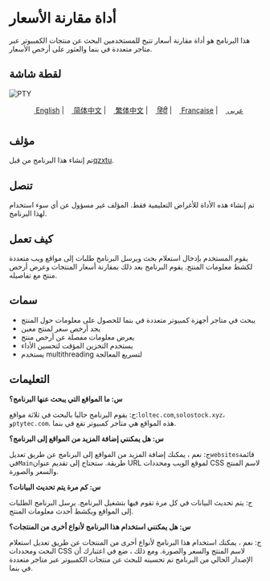 # أداة مقارنة الأسعار

هذا البرنامج هو أداة مقارنة أسعار تتيح للمستخدمين البحث عن منتجات الكمبيوتر عبر متاجر متعددة في بنما والعثور على أرخص الأسعار.

## لقطة شاشة

![PTY](https://cdn.discordapp.com/attachments/1008195045960204348/1104240493560348793/PTY.png)

<div align="left">
    <p align="center">
      <a href="README.md"><img src="https://flagsapi.com/US/flat/32.png" height="11"> English</a>
      |
      <a href="README.zh-CN.md"><img src="https://flagsapi.com/CN/flat/32.png" height="11"> 简体中文</a>
      |
      <a href="README.zh-TW.md"><img src="https://flagsapi.com/TW/flat/32.png" height="11"> 繁体中文</a>
      |
      <a href="README.hi.md"><img src="https://flagsapi.com/IN/flat/32.png" height="11"> हिंदी</a>
      |
      <a href="README.fr.md"><img src="https://flagsapi.com/FR/flat/32.png" height="11"> Française</a>
      |
      <a href="README.ar.md"><img src="https://flagsapi.com/AE/flat/32.png" height="11"> عربى</a>
    </p>
</div>

# 

## مؤلف

تم إنشاء هذا البرنامج من قبل[qzxtu](https://github.com/qzxtu).

## تنصل

تم إنشاء هذه الأداة للأغراض التعليمية فقط. المؤلف غير مسؤول عن أي سوء استخدام لهذا البرنامج.

## كيف تعمل

يقوم المستخدم بإدخال استعلام بحث ويرسل البرنامج طلبات إلى مواقع ويب متعددة لكشط معلومات المنتج. يقوم البرنامج بعد ذلك بمقارنة أسعار المنتجات وعرض أرخص منتج مع تفاصيله.

## سمات

-   يبحث في متاجر أجهزة كمبيوتر متعددة في بنما للحصول على معلومات حول المنتج
-   يجد أرخص سعر لمنتج معين
-   يعرض معلومات مفصلة عن أرخص منتج
-   يستخدم التخزين المؤقت لتحسين الأداء
-   يستخدم multithreading لتسريع المعالجة

## التعليمات

**س: ما المواقع التي يبحث عنها البرنامج؟**

ج: يقوم البرنامج حاليا بالبحث في ثلاثة مواقع:`loltec.com`,`solostock.xyz`، و`ptytec.com`. هذه المواقع هي متاجر كمبيوتر تقع في بنما.

**س: هل يمكنني إضافة المزيد من المواقع إلى البرنامج؟**

ج: نعم ، يمكنك إضافة المزيد من المواقع إلى البرنامج عن طريق تعديل`websites`قائمة في`Main`طريقة. ستحتاج إلى تقديم عنوان URL لموقع الويب ومحددات CSS لاسم المنتج والسعر والصورة.

**س: كم مرة يتم تحديث البيانات؟**

ج: يتم تحديث البيانات في كل مرة تقوم فيها بتشغيل البرنامج. يرسل البرنامج الطلبات إلى المواقع ويكشط أحدث معلومات المنتج.

**س: هل يمكنني استخدام هذا البرنامج لأنواع أخرى من المنتجات؟**

ج: نعم ، يمكنك استخدام هذا البرنامج لأنواع أخرى من المنتجات عن طريق تعديل استعلام البحث ومحددات CSS لاسم المنتج والسعر والصورة. ومع ذلك ، ضع في اعتبارك أن الإصدار الحالي من البرنامج تم تحسينه للبحث عن منتجات الكمبيوتر عبر متاجر متعددة في بنما.
